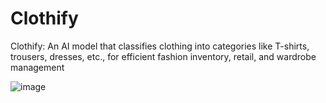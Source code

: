 # Clothify
Clothify: An AI model that classifies clothing into categories like T-shirts, trousers, dresses, etc., for efficient fashion inventory, retail, and wardrobe management

![image](https://github.com/user-attachments/assets/dc2849f2-cda7-4eb0-8d7d-063969057dbc)

